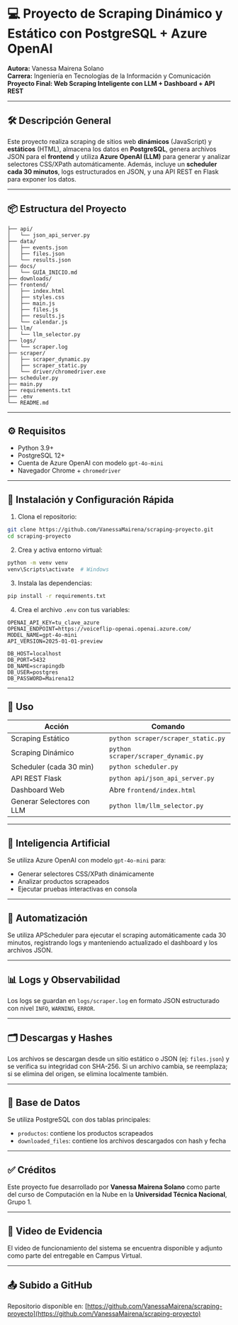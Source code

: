 # 💻 Proyecto de Scraping Dinámico y Estático con PostgreSQL + Azure OpenAI

**Autora:** Vanessa Mairena Solano  
**Carrera:** Ingeniería en Tecnologías de la Información y Comunicación  
**Proyecto Final: Web Scraping Inteligente con LLM + Dashboard + API REST**

---

## 🛠 Descripción General

Este proyecto realiza scraping de sitios web **dinámicos** (JavaScript) y **estáticos** (HTML), almacena los datos en **PostgreSQL**, genera archivos JSON para el **frontend** y utiliza **Azure OpenAI (LLM)** para generar y analizar selectores CSS/XPath automáticamente. Además, incluye un **scheduler cada 30 minutos**, logs estructurados en JSON, y una API REST en Flask para exponer los datos.

---

## 📦 Estructura del Proyecto

```
├── api/
│   └── json_api_server.py
├── data/
│   ├── events.json
│   ├── files.json
│   └── results.json
├── docs/
│   └── GUÍA_INICIO.md
├── downloads/
├── frontend/
│   ├── index.html
│   ├── styles.css
│   ├── main.js
│   ├── files.js
│   ├── results.js
│   └── calendar.js
├── llm/
│   └── llm_selector.py
├── logs/
│   └── scraper.log
├── scraper/
│   ├── scraper_dynamic.py
│   ├── scraper_static.py
│   └── driver/chromedriver.exe
├── scheduler.py
├── main.py
├── requirements.txt
├── .env
└── README.md
```

---

## ⚙️ Requisitos

- Python 3.9+
- PostgreSQL 12+
- Cuenta de Azure OpenAI con modelo `gpt-4o-mini`
- Navegador Chrome + `chromedriver`

---

## 🧪 Instalación y Configuración Rápida

1. Clona el repositorio:
```bash
git clone https://github.com/VanessaMairena/scraping-proyecto.git
cd scraping-proyecto
```

2. Crea y activa entorno virtual:
```bash
python -m venv venv
venv\Scripts\activate  # Windows
```

3. Instala las dependencias:
```bash
pip install -r requirements.txt
```

4. Crea el archivo `.env` con tus variables:

```env
OPENAI_API_KEY=tu_clave_azure
OPENAI_ENDPOINT=https://voiceflip-openai.openai.azure.com/
MODEL_NAME=gpt-4o-mini
API_VERSION=2025-01-01-preview

DB_HOST=localhost
DB_PORT=5432
DB_NAME=scrapingdb
DB_USER=postgres
DB_PASSWORD=Mairena12
```

---

## 🚀 Uso

| Acción | Comando |
|--------|---------|
| Scraping Estático | `python scraper/scraper_static.py` |
| Scraping Dinámico | `python scraper/scraper_dynamic.py` |
| Scheduler (cada 30 min) | `python scheduler.py` |
| API REST Flask | `python api/json_api_server.py` |
| Dashboard Web | Abre `frontend/index.html` |
| Generar Selectores con LLM | `python llm/llm_selector.py` |

---

## 🧠 Inteligencia Artificial

Se utiliza Azure OpenAI con modelo `gpt-4o-mini` para:
- Generar selectores CSS/XPath dinámicamente
- Analizar productos scrapeados
- Ejecutar pruebas interactivas en consola

---

## 🧩 Automatización

Se utiliza APScheduler para ejecutar el scraping automáticamente cada 30 minutos, registrando logs y manteniendo actualizado el dashboard y los archivos JSON.

---

## 📊 Logs y Observabilidad

Los logs se guardan en `logs/scraper.log` en formato JSON estructurado con nivel `INFO`, `WARNING`, `ERROR`.

---

## 🗂 Descargas y Hashes

Los archivos se descargan desde un sitio estático o JSON (ej: `files.json`) y se verifica su integridad con SHA-256. Si un archivo cambia, se reemplaza; si se elimina del origen, se elimina localmente también.

---

## 📁 Base de Datos

Se utiliza PostgreSQL con dos tablas principales:

- `productos`: contiene los productos scrapeados
- `downloaded_files`: contiene los archivos descargados con hash y fecha

---

## ✅ Créditos

Este proyecto fue desarrollado por **Vanessa Mairena Solano** como parte del curso de Computación en la Nube en la **Universidad Técnica Nacional**, Grupo 1.

---

## 📸 Video de Evidencia

El video de funcionamiento del sistema se encuentra disponible y adjunto como parte del entregable en Campus Virtual.

---

## 📤 Subido a GitHub

Repositorio disponible en: [https://github.com/VanessaMairena/scraping-proyecto](https://github.com/VanessaMairena/scraping-proyecto)
